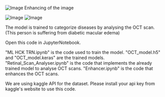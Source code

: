 ![Image](https://github.com/user-attachments/assets/99bc0003-7d3d-4774-b08e-d020aea107a6)
Enhancing of the image

![Image](https://github.com/user-attachments/assets/6bfa71e5-9e53-4257-94b7-c44302ea309a)
![Image](https://github.com/user-attachments/assets/459153e8-6645-4825-8ddd-50829b414fef)

The model is trained to categorize diseases by analysing the OCT scan.
(This person is suffering from diabetic macular edema)

Open this code in JupyterNotebook.

"ML HCK TRN.ipynb" is the code used to train the model.
"OCT_model.h5" and "OCT_model.keras" are the trained models.
"Retinal_Scan_Analyser.ipynb" is the code that implements the already trained model to analyse OCT scans.
"Enhancer.ipynb" is the code that enhances the OCT scans.


We are using kaggle API for the dataset. Please install your api key from kaggle's website to use this code.
